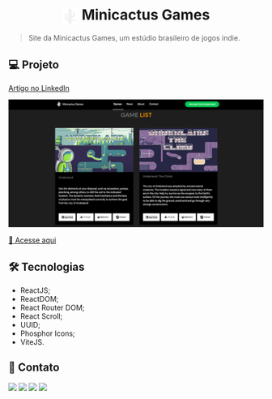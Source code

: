 <h1 align="center" style="text-align: center;">
  <img alt="Logo da Minicactus Games" src="./src/assets/minicactus-games-logo.png" style="vertical-align: middle; width: 32px; height: 32px; background-color: #1e1e1e;">
  Minicactus Games
</h1>

> Site da Minicactus Games, um estúdio brasileiro de jogos indie.

<h2>💻 Projeto</h2>

<a target="_blank" href="https://www.linkedin.com/pulse/adapta%25C3%25A7%25C3%25A3o-do-projeto-desenvolvido-na-nlw-da-para-site-machado-rocha/?trackingId=7J2SOoIfQFOO8ncz8H9LAA%3D%3D">Artigo no LinkedIn</a>

![Site da Minicactus Games](./public/minicactus-games.png)

[🔗 Acesse aqui](https://www.minicactusgames.com/)

<h2>🛠️ Tecnologias</h2>

- ReactJS;
- ReactDOM;
- React Router DOM;
- React Scroll;
- UUID;
- Phosphor Icons;
- ViteJS.

<h2>💜 Contato</h2>

<a href="https://www.linkedin.com/in/madalena-machado-rocha/" target="_blank"><img src="https://img.shields.io/badge/-LinkedIn-%230077B5?style=for-the-badge&logo=linkedin&logoColor=white" target="_blank"></a>
<a href="mailto:rochamada1997m@gmail.com"><img src="https://img.shields.io/badge/-Gmail-%23333?style=for-the-badge&logo=gmail&logoColor=white" target="_blank"></a>
<a href="http://discordapp.com/users/827312692905377802" target="_blank"><img src="https://img.shields.io/badge/Discord-7289DA?style=for-the-badge&logo=discord&logoColor=white" target="_blank"></a> 
<a href="https://www.instagram.com/madalena.machado.rocha/" target="_blank"><img src="https://img.shields.io/badge/-Instagram-%23E4405F?style=for-the-badge&logo=instagram&logoColor=white" target="_blank"></a>
